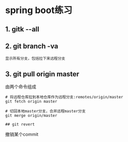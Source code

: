 # spring boot练习

## 1. gitk --all

## 2. git branch -va
`显示所有分支，包括拉下来远程分支`

## 3. git pull origin master
由两个命令组成
```
# 将远程仓库拉到本地仓库作为远程分支:remotes/origin/master
git fetch origin master

# 切回本地master分支，合并远程master分支
git merge origin/master

## git revert
```
  撤销某个commit
```
